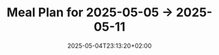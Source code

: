 ---
title: Meal Plan for 2025-05-05 -> 2025-05-11
date: 2025-05-04T23:13:20+02:00
plan_start: 2025-05-05
plan_end: 2025-05-11
meals: 
    20_minute_black_bean_burrito_bowls_with_fresh_mango_salsa: 2
    30_minute_sheet_pan_chicken_fajitas: 4
    carcamusas_de_toledo: 6
    chicken_avocado_caprese_salad: 4
    espinacas_a_la_crema_o_gratinadas_al_horno: 4
    lubina_a_la_espalda: 3
    one_pan_rosemary_chicken_meatballs_with_creamy_tomato_orzo: 6
    paleo_egg_roll_in_a_bowl_with_chicken: 3
    poke_bol_verde_con_salmón: 3
    sopa_minestrone: 6

---
